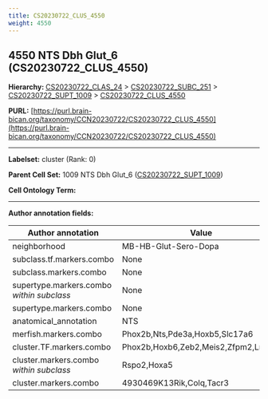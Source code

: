 ```yaml
---
title: CS20230722_CLUS_4550
weight: 4550
---
```

## 4550 NTS Dbh Glut_6 (CS20230722_CLUS_4550)
<b>Hierarchy: </b>
[CS20230722_CLAS_24](../CS20230722_CLAS_24) >
[CS20230722_SUBC_251](../CS20230722_SUBC_251) >
[CS20230722_SUPT_1009](../CS20230722_SUPT_1009) >
[CS20230722_CLUS_4550](../CS20230722_CLUS_4550)

**PURL:** [https://purl.brain-bican.org/taxonomy/CCN20230722/CS20230722_CLUS_4550](https://purl.brain-bican.org/taxonomy/CCN20230722/CS20230722_CLUS_4550)

---


**Labelset:** cluster (Rank: 0)

**Parent Cell Set:** 1009 NTS Dbh Glut_6 ([CS20230722_SUPT_1009](../CS20230722_SUPT_1009))



**Cell Ontology Term:** 

[MARKER GENES.]: #


---

[TRANSFERRED ANNOTATIONS.]: #


[AUTHOR ANNOTATION FIELDS.]: #


**Author annotation fields:**

| Author annotation | Value |
|-------------------|-------|
|neighborhood|MB-HB-Glut-Sero-Dopa|
|subclass.tf.markers.combo|None|
|subclass.markers.combo|None|
|supertype.markers.combo _within subclass_|None|
|supertype.markers.combo|None|
|anatomical_annotation|NTS|
|merfish.markers.combo|Phox2b,Nts,Pde3a,Hoxb5,Slc17a6|
|cluster.TF.markers.combo|Phox2b,Hoxb6,Zeb2,Meis2,Zfpm2,Lmx1b|
|cluster.markers.combo _within subclass_|Rspo2,Hoxa5|
|cluster.markers.combo|4930469K13Rik,Colq,Tacr3|
